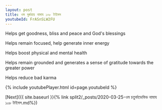 ```yaml
---
layout: post
title: ওম দুর্জয়ায় নামায ১০৮ টাইমস
youtubeId: FrASnSLW2FU
---
```

 
 
Helps get goodness, bliss and peace and God's blessings
 
Helps remain focused, help generate inner energy 
 
Helps boost physical and mental health 
 
Helps remain grounded and generates a sense of gratitude towards the greater power 
 
Helps reduce bad karma
 
 
 
 


{% include youtubePlayer.html id=page.youtubeId %}
 
[Next]({{ site.baseurl }}{% link  split2/_posts/2020-03-25-ওম চতুর্ভাডেভিড নামায ১০৮ টাইমস.md%})
 
